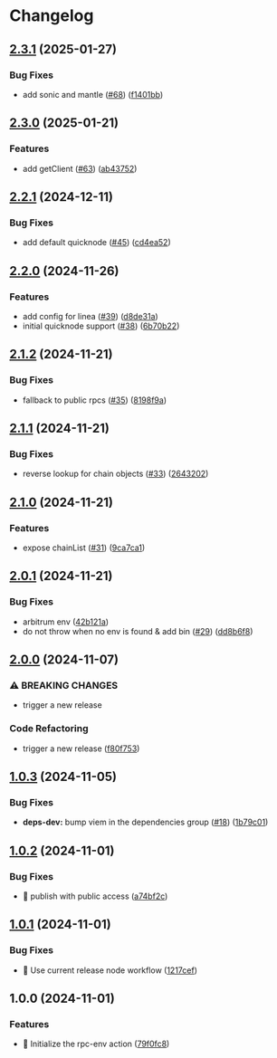 # Changelog

## [2.3.1](https://github.com/bgd-labs/action-rpc-env/compare/v2.3.0...v2.3.1) (2025-01-27)


### Bug Fixes

* add sonic and mantle ([#68](https://github.com/bgd-labs/action-rpc-env/issues/68)) ([f1401bb](https://github.com/bgd-labs/action-rpc-env/commit/f1401bb72055394f4a85b3abfee951669e19157c))

## [2.3.0](https://github.com/bgd-labs/action-rpc-env/compare/v2.2.1...v2.3.0) (2025-01-21)


### Features

* add getClient ([#63](https://github.com/bgd-labs/action-rpc-env/issues/63)) ([ab43752](https://github.com/bgd-labs/action-rpc-env/commit/ab437522fa8ad0c3d824405c73ce07acf69e3ace))

## [2.2.1](https://github.com/bgd-labs/action-rpc-env/compare/v2.2.0...v2.2.1) (2024-12-11)


### Bug Fixes

* add default quicknode ([#45](https://github.com/bgd-labs/action-rpc-env/issues/45)) ([cd4ea52](https://github.com/bgd-labs/action-rpc-env/commit/cd4ea52c62bf054252840745e63566cf97cbe99d))

## [2.2.0](https://github.com/bgd-labs/action-rpc-env/compare/v2.1.2...v2.2.0) (2024-11-26)


### Features

* add config for linea ([#39](https://github.com/bgd-labs/action-rpc-env/issues/39)) ([d8de31a](https://github.com/bgd-labs/action-rpc-env/commit/d8de31a47fb0657a7dbb6fb7ffe3e83e6c3a9293))
* initial quicknode support ([#38](https://github.com/bgd-labs/action-rpc-env/issues/38)) ([6b70b22](https://github.com/bgd-labs/action-rpc-env/commit/6b70b222a0737572d6cd7fc3cdb0b5dbe474ad52))

## [2.1.2](https://github.com/bgd-labs/action-rpc-env/compare/v2.1.1...v2.1.2) (2024-11-21)


### Bug Fixes

* fallback to public rpcs ([#35](https://github.com/bgd-labs/action-rpc-env/issues/35)) ([8198f9a](https://github.com/bgd-labs/action-rpc-env/commit/8198f9a1a0d6487eaa0d4e7ad4d04258d9ca66e6))

## [2.1.1](https://github.com/bgd-labs/action-rpc-env/compare/v2.1.0...v2.1.1) (2024-11-21)


### Bug Fixes

* reverse lookup for chain objects ([#33](https://github.com/bgd-labs/action-rpc-env/issues/33)) ([2643202](https://github.com/bgd-labs/action-rpc-env/commit/26432023db42fceaaf41d275881d307953f9d17e))

## [2.1.0](https://github.com/bgd-labs/action-rpc-env/compare/v2.0.1...v2.1.0) (2024-11-21)


### Features

* expose chainList ([#31](https://github.com/bgd-labs/action-rpc-env/issues/31)) ([9ca7ca1](https://github.com/bgd-labs/action-rpc-env/commit/9ca7ca1550d02b5d89733c815bc0a0d992f8c1dd))

## [2.0.1](https://github.com/bgd-labs/action-rpc-env/compare/v2.0.0...v2.0.1) (2024-11-21)


### Bug Fixes

* arbitrum env ([42b121a](https://github.com/bgd-labs/action-rpc-env/commit/42b121ac9a889ab73ba0427b59c40c6aa6329355))
* do not throw when no env is found & add bin ([#29](https://github.com/bgd-labs/action-rpc-env/issues/29)) ([dd8b6f8](https://github.com/bgd-labs/action-rpc-env/commit/dd8b6f820fcba266ad0c58aef26a0d025ab22364))

## [2.0.0](https://github.com/bgd-labs/action-rpc-env/compare/v1.0.3...v2.0.0) (2024-11-07)


### ⚠ BREAKING CHANGES

* trigger a new release

### Code Refactoring

* trigger a new release ([f80f753](https://github.com/bgd-labs/action-rpc-env/commit/f80f753c19b983c194f759bbacbd498b85ce8237))

## [1.0.3](https://github.com/bgd-labs/action-rpc-env/compare/v1.0.2...v1.0.3) (2024-11-05)


### Bug Fixes

* **deps-dev:** bump viem in the dependencies group ([#18](https://github.com/bgd-labs/action-rpc-env/issues/18)) ([1b79c01](https://github.com/bgd-labs/action-rpc-env/commit/1b79c01b3200fc49944ed340e5a07dc90ffe6ecd))

## [1.0.2](https://github.com/bgd-labs/action-rpc-env/compare/v1.0.1...v1.0.2) (2024-11-01)


### Bug Fixes

* 📢 publish with public access ([a74bf2c](https://github.com/bgd-labs/action-rpc-env/commit/a74bf2cb6e54352d0ba821fbf187472bd9be0a08))

## [1.0.1](https://github.com/bgd-labs/action-rpc-env/compare/v1.0.0...v1.0.1) (2024-11-01)


### Bug Fixes

* :bug: Use current release node workflow ([1217cef](https://github.com/bgd-labs/action-rpc-env/commit/1217cef18dd22cfba0efc3087c7e14ad943f04d9))

## 1.0.0 (2024-11-01)


### Features

* :art: Initialize the rpc-env action ([79f0fc8](https://github.com/bgd-labs/action-rpc-env/commit/79f0fc89f7d28364e3e8328f5516ea28c415a755))
